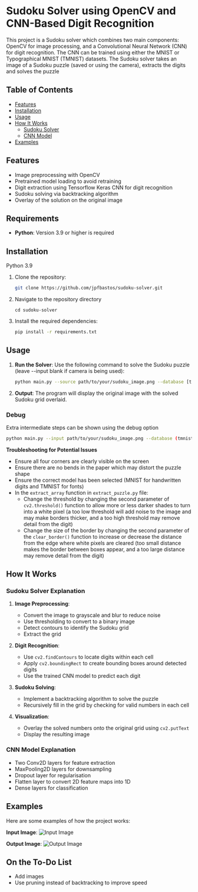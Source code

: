 # Sudoku Solver using OpenCV and CNN-Based Digit Recognition

This project is a Sudoku solver which combines two main components: OpenCV for image processing, and a Convolutional Neural Network (CNN) for digit recognition. The CNN can be trained using either the MNIST or Typographical MNIST (TMNIST) datasets. The Sudoku solver takes an image of a Sudoku puzzle (saved or using the camera), extracts the digits and solves the puzzle

## Table of Contents
- [Features](#features)
- [Installation](#installation)
- [Usage](#usage)
- [How It Works](#how-it-works)
  - [Sudoku Solver](#sudoku-solver-explanation)
  - [CNN Model](#cnn-model-explanation)
- [Examples](#examples)

## Features
  - Image preprocessing with OpenCV
  - Pretrained model loading to avoid retraining
  - Digit extraction using Tensorflow Keras CNN for digit recognition
  - Sudoku solving via backtracking algorithm
  - Overlay of the solution on the original image

## Requirements

- **Python**: Version 3.9 or higher is required

## Installation

Python 3.9 

1. Clone the repository:
    ```bash
    git clone https://github.com/jpfbastos/sudoku-solver.git
    ```
2. Navigate to the repository directory
    ```
    cd sudoku-solver
    ```

3. Install the required dependencies:
    ```bash
    pip install -r requirements.txt
    ```

## Usage

1. **Run the Solver**: Use the following command to solve the Sudoku puzzle (leave --input blank if camera is being used):
    ```bash
    python main.py --source path/to/your/sudoku_image.png --database [tmnist (default) or mnist]
    ```
2. **Output**: The program will display the original image with the solved Sudoku grid overlaid.

### Debug

Extra intermediate steps can be shown using the debug option
  ```bash
  python main.py --input path/to/your/sudoku_image.png --database (tmnist or mnist) --debug (read_puzzle, extract_array or all)
  ```
**Troubleshooting for Potential Issues**
- Ensure all four corners are clearly visible on the screen
- Ensure there are no bends in the paper which may distort the puzzle shape
- Ensure the correct model has been selected (MNIST for handwritten digits and TMNIST for fonts)
- In the `extract_array` function in `extract_puzzle.py` file:
  - Change the threshold by changing the second parameter of `cv2.threshold()` function to allow more or less darker shades to turn into a white pixel (a too low threshold will add noise to the image and may make borders thicker, and a too high threshold may remove detail from the digit)
  - Change the size of the border by changing the second parameter of the `clear_border()` function to increase or decrease the distance from the edge where white pixels are cleared (too small distance makes the border between boxes appear, and a too large distance may remove detail from the digit)

## How It Works

### Sudoku Solver Explanation

1. **Image Preprocessing**:
    - Convert the image to grayscale and blur to reduce noise
    - Use thresholding to convert to a binary image
    - Detect contours to identify the Sudoku grid
    - Extract the grid

2. **Digit Recognition**:
    - Use `cv2.findContours` to locate digits within each cell
    - Apply `cv2.boundingRect` to create bounding boxes around detected digits
    - Use the trained CNN model to predict each digit

3. **Sudoku Solving**:
    - Implement a backtracking algorithm to solve the puzzle
    - Recursively fill in the grid by checking for valid numbers in each cell

4. **Visualization**:
    - Overlay the solved numbers onto the original grid using `cv2.putText`
    - Display the resulting image

### CNN Model Explanation

- Two Conv2D layers for feature extraction
- MaxPooling2D layers for downsampling
- Dropout layer for regularisation
- Flatten layer to convert 2D feature maps into 1D
- Dense layers for classification

## Examples

Here are some examples of how the project works:

**Input Image**:
![Input Image](examples/sudoku_input.png)

**Output Image**:
![Output Image](examples/sudoku_output.png)


## On the To-Do List
- Add images
- Use pruning instead of backtracking to improve speed
